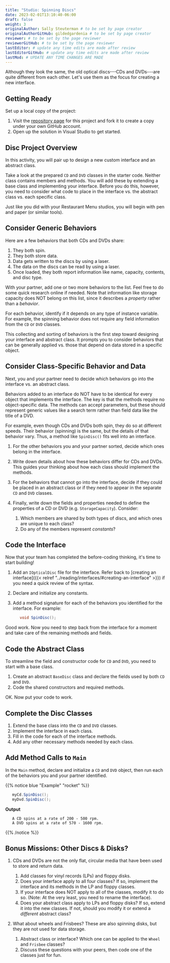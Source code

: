 ```yaml
---
title: "Studio: Spinning Discs"
date: 2023-02-01T13:10:40-06:00
draft: false
weight: 3
originalAuthor: Sally Steuterman # to be set by page creator
originalAuthorGitHub: gildedgardenia # to be set by page creator
reviewer: # to be set by the page reviewer
reviewerGitHub: # to be set by the page reviewer
lastEditor: # update any time edits are made after review
lastEditorGitHub: # update any time edits are made after review
lastMod: # UPDATE ANY TIME CHANGES ARE MADE
---
```


Although they look the same, the old optical discs---CDs and DVDs---are quite
different from each other. Let's use them as the focus for creating a new
interface.

## Getting Ready

Set up a local copy of the project:

1. Visit the [repository page](https://github.com/LaunchCodeEducation/SpinningDiscs-Studio) for this project and fork it to create a copy under your own GitHub account.
1. Open up the solution in Visual Studio to get started.

## Disc Project Overview

In this activity, you will pair up to design a new custom interface and an abstract class.

Take a look at the prepared `CD` and `DVD` classes in the starter
code. Neither class contains members and methods. You will add these by
extending a base class and implementing your interface. Before you do this,
however, you need to consider what code to place in the interface vs. the
abstract class vs. each specific class.

<!-- TODO: Add link to classes studio -->

Just like you did with your Restaurant Menu studios, you will begin with pen
and paper (or similar tools).

## Consider Generic Behaviors

Here are a few behaviors that both CDs and DVDs share:

1. They both spin.
1. They both store data.
1. Data gets written to the discs by using a laser.
1. The data on the discs can be read by using a laser.
1. Once loaded, they both report information like name, capacity, contents, and
   disc type.

With your partner, add one or two more behaviors to the list. Feel free to
do some quick research online if needed. Note that information like storage
capacity does NOT belong on this list, since it describes a *property* rather than a *behavior*.

For each behavior, identify if it depends on any type of instance variable.
For example, the spinning behavior does not require any field information
from the `CD` or `DVD` classes.

This collecting and sorting of behaviors is the first step toward designing
your interface and abstract class. It prompts you to consider behaviors that
can be generally applied vs. those that depend on data stored in a specific
object.

## Consider Class-Specific Behavior and Data

Next, you and your partner need to decide which behaviors go into the
interface vs. an abstract class.

Behaviors added to an interface do NOT have to be identical for every object
that implements the interface. The key is that the methods require no
object-specific data. The methods can accept parameters, but these should
represent generic values like a search term rather than field data
like the title of a DVD.

For example, even though CDs and DVDs both spin, they do so at different
speeds. Their behavior (spinning) is the same, but the details of that
behavior vary. Thus, a method like `SpinDisc()` fits well into an interface.

1. For the other behaviors you and your partner sorted, decide which ones
   belong in the interface.
1. Write down details about how these behaviors differ for CDs and DVDs. This
   guides your thinking about how each class should implement the methods.
1. For the behaviors that cannot go into the interface, decide if they could be
   placed in an abstract class or if they need to appear in the separate `CD`
   and `DVD` classes.
1. Finally, write down the fields and properties needed to define the properties of a CD or
   DVD (e.g. `StorageCapacity`). Consider:

   1. Which members are shared by both types of discs, and which ones are
      unique to each class?
   1. Do any of the members represent *constants*?

## Code the Interface

Now that your team has completed the before-coding thinking, it's time to
start building!

1. Add an `IOpticalDisc` file for the interface. Refer back to
   [creating an interface]({{< relref "../reading/interfaces/#creating-an-interface" >}}) if you need a quick
   review of the syntax.
1. Declare and initialize any constants.
1. Add a method signature for each of the behaviors you identified for the
   interface. For example:

   ```csharp
      void SpinDisc();
   ```

Good work. Now you need to step back from the interface for a moment and take
care of the remaining methods and fields.

## Code the Abstract Class

To streamline the field and constructor code for `CD` and `DVD`, you
need to start with a base class.

1. Create an abstract `BaseDisc` class and declare the fields used by both
   `CD` and `DVD`.
1. Code the shared constructors and required methods.

OK. Now put your code to work.

## Complete the Disc Classes

1. Extend the base class into the `CD` and `DVD` classes.
1. Implement the interface in each class.
1. Fill in the code for each of the interface methods.
1. Add any other necessary methods needed by each class.

## Add Method Calls to `Main`

In the `Main` method, declare and initialize a `CD` and `DVD` object,
then run each of the behaviors you and your partner identified.

{{% notice blue "Example" "rocket" %}}

   ```csharp {linenos = table}
      myCd.SpinDisc();
      myDvd.SpinDisc();
   ```

   **Output**

   ```console
      A CD spins at a rate of 200 - 500 rpm.
      A DVD spins at a rate of 570 - 1600 rpm.
   ```

{{% /notice %}}

## Bonus Missions: Other Discs & Disks?

1. CDs and DVDs are not the only flat, circular media that have been used to
   store and return data.

   1. Add classes for vinyl records (LPs) and floppy disks.
   1. Does your interface apply to all four classes? If so, implement the
      interface and its methods in the LP and floppy classes.
   1. If your interface does NOT apply to all of the classes, modify it to do so.
      (Note: At the very least, you need to rename the interface).
   1. Does your abstract class apply to LPs and floppy disks? If so, extend it
      into the new classes. If not, should you modify it or extend a
      *different* abstract class?

1. What about wheels and Frisbees? These are also spinning disks, but they are
   not used for data storage.

   1. Abstract class or interface? Which one can be applied to the `Wheel`
      and `Frisbee` classes?
   1. Discuss these questions with your peers, then code one of the classes
      just for fun.